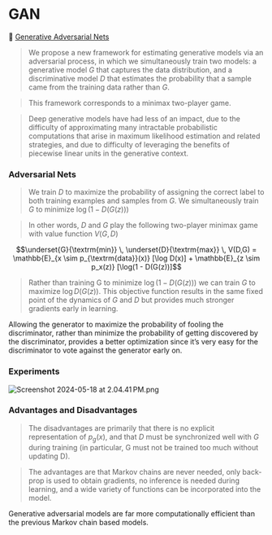 # GAN

📜 [Generative Adversarial Nets](https://arxiv.org/pdf/1406.2661v1)

> We propose a new framework for estimating generative models via an adversarial process, in which we simultaneously train two models: a generative model $G$ that captures the data distribution, and a discriminative model $D$ that estimates the probability that a sample came from the training data rather than $G$.

> This framework corresponds to a minimax two-player game.

> Deep generative models have had less of an impact, due to the difficulty of approximating many intractable probabilistic computations that arise in maximum likelihood estimation and related strategies, and due to difficulty of leveraging the benefits of piecewise linear units in the generative context.

### Adversarial Nets

> We train $D$ to maximize the probability of assigning the correct label to both training examples and samples from $G$. We simultaneously train $G$ to minimize $\log(1 − D(G(z)))$

> In other words, $D$ and $G$ play the following two-player minimax game with value function $V(G,D)$

```math
\underset{G}{\textrm{min}} \, \underset{D}{\textrm{max}} \,
V(D,G) = \mathbb{E}_{x \sim p_{\textrm{data}}(x)} [\log D(x)] + \mathbb{E}_{z \sim p_x(z)} [\log(1 - D(G(z))]
```

> Rather than training G to minimize $\log(1 − D(G(z)))$ we can train $G$ to maximize $\log D(G(z))$. This objective function results in the
> same fixed point of the dynamics of $G$ and $D$ but provides much stronger gradients early in learning.

Allowing the generator to maximize the probability of fooling the discriminator, rather than minimize the probability of getting discovered by the discriminator, provides a better optimization since it’s very easy for the discriminator to vote against the generator early on.

### Experiments

![Screenshot 2024-05-18 at 2.04.41 PM.png](../../images/Screenshot_2024-05-18_at_2.04.41_PM.png)

### Advantages and Disadvantages

> The disadvantages are primarily that there is no explicit representation of $p_g(x)$, and that $D$ must be synchronized well with $G$ during training (in particular, G must not be trained too much without updating D).

> The advantages are that Markov chains are never needed, only back-prop is used to obtain gradients, no inference is needed during learning, and a wide variety of functions can be incorporated into the model.

Generative adversarial models are far more computationally efficient than the previous Markov chain based models.
